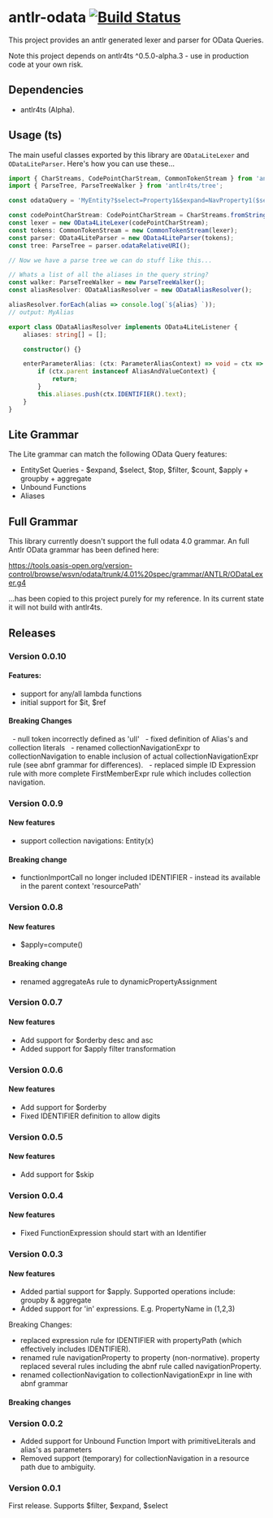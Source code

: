 # antlr-odata [![Build Status](https://travis-ci.com/cam-m/antlr-odata.svg?branch=master)](https://travis-ci.com/cam-m/antlr-odata)
This project provides an antlr generated lexer and parser for OData Queries.

Note this project depends on antlr4ts ^0.5.0-alpha.3 - use in production code at your own risk.

## Dependencies
 - antlr4ts (Alpha).

## Usage (ts)
The main useful classes exported by this library are `ODataLiteLexer` and `ODataLiteParser`. Here's how you can use these...

``` typescript
import { CharStreams, CodePointCharStream, CommonTokenStream } from 'antlr4ts';
import { ParseTree, ParseTreeWalker } from 'antlr4ts/tree';

const odataQuery = 'MyEntity?$select=Property1&$expand=NavProperty1($select=Property2;$expand=NavProperty2)$filter=Property1 eq @MyAlias&@MyAlias=1';

const codePointCharStream: CodePointCharStream = CharStreams.fromString(odataQuery);
const lexer = new OData4LiteLexer(codePointCharStream);
const tokens: CommonTokenStream = new CommonTokenStream(lexer);
const parser: OData4LiteParser = new OData4LiteParser(tokens);
const tree: ParseTree = parser.odataRelativeURI();

// Now we have a parse tree we can do stuff like this...

// Whats a list of all the aliases in the query string?
const walker: ParseTreeWalker = new ParseTreeWalker();
const aliasResolver: ODataAliasResolver = new ODataAliasResolver();

aliasResolver.forEach(alias => console.log(`${alias} `)); 
// output: MyAlias

export class ODataAliasResolver implements OData4LiteListener {
    aliases: string[] = [];

    constructor() {}

    enterParameterAlias: (ctx: ParameterAliasContext) => void = ctx => {
        if (ctx.parent instanceof AliasAndValueContext) {
            return;
        }
        this.aliases.push(ctx.IDENTIFIER().text);
    }
}    
```

## Lite Grammar
The Lite grammar can match the following OData Query features:
 - EntitySet Queries - $expand, $select, $top, $filter, $count, $apply + groupby + aggregate
 - Unbound Functions
 - Aliases
 

## Full Grammar
This library currently doesn't support the full odata 4.0 grammar. An full Antlr OData grammar has been defined here:

https://tools.oasis-open.org/version-control/browse/wsvn/odata/trunk/4.01%20spec/grammar/ANTLR/ODataLexer.g4

...has been copied to this project purely for my reference. In its current state it will not build with antlr4ts.

## Releases
### Version 0.0.10
#### Features:
- support for any/all lambda functions
- initial support for $it, $ref

#### Breaking Changes
  - null token incorrectly defined as 'ull'
  - fixed definition of Alias's and collection literals
  - renamed collectionNavigationExpr to collectionNavigation to enable inclusion of actual collectionNavigationExpr rule (see abnf grammar for differences).
  - replaced simple ID Expression rule with more complete FirstMemberExpr rule which includes collection navigation.

### Version 0.0.9
#### New features
 - support collection navigations: Entity(x)

#### Breaking change
 - functionImportCall no longer included IDENTIFIER - instead its available in the parent context 'resourcePath' 
 
### Version 0.0.8
#### New features
- $apply=compute()
#### Breaking change
- renamed aggregateAs rule to dynamicPropertyAssignment

### Version 0.0.7
#### New features
- Add support for $orderby desc and asc
- Added support for $apply filter transformation

### Version 0.0.6
#### New features
- Add support for $orderby
- Fixed IDENTIFIER definition to allow digits

### Version 0.0.5
#### New features
- Add support for $skip

### Version 0.0.4
#### New features
- Fixed FunctionExpression should start with an Identifier 
 
### Version 0.0.3
#### New features
- Added partial support for $apply. Supported operations include: groupby & aggregate
- Added support for 'in' expressions. E.g. PropertyName in (1,2,3)

Breaking Changes:
- replaced expression rule for IDENTIFIER with propertyPath (which effectively includes IDENTIFIER).
- renamed rule navigationProperty to property (non-normative). property replaced several rules including the abnf rule called navigationProperty.
- renamed collectionNavigation to collectionNavigationExpr in line with abnf grammar
  
#### Breaking changes  
  
### Version 0.0.2
- Added support for Unbound Function Import with primitiveLiterals and alias's as parameters
- Removed support (temporary) for collectionNavigation in a resource path due to ambiguity.

### Version 0.0.1
First release.
Supports $filter, $expand, $select 
  
